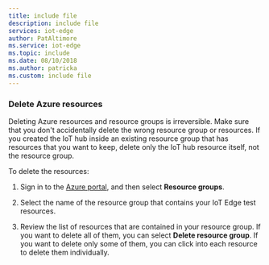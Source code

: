 ```yaml
---
title: include file
description: include file
services: iot-edge
author: PatAltimore
ms.service: iot-edge
ms.topic: include
ms.date: 08/10/2018
ms.author: patricka
ms.custom: include file
---
```



### Delete Azure resources 

Deleting Azure resources and resource groups is irreversible. Make sure that you don't accidentally delete the wrong resource group or resources. If you created the IoT hub inside an existing resource group that has resources that you want to keep, delete only the IoT hub resource itself, not the resource group.

To delete the resources:

1. Sign in to the [Azure portal](https://portal.azure.com), and then select **Resource groups**.

2. Select the name of the resource group that contains your IoT Edge test resources. 

3. Review the list of resources that are contained in your resource group. If you want to delete all of them, you can select **Delete resource group**. If you want to delete only some of them, you can click into each resource to delete them individually. 
